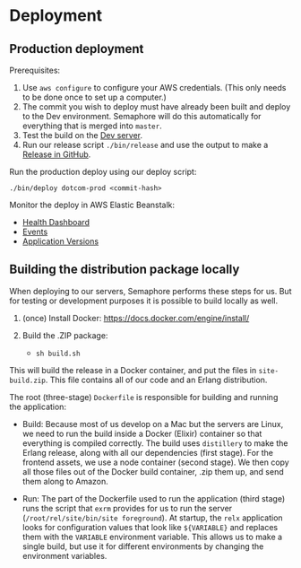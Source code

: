 # Deployment

## Production deployment

Prerequisites:

1. Use `aws configure` to configure your AWS credentials. (This only needs to be done once to set up a computer.)
1. The commit you wish to deploy must have already been built and deploy to the Dev environment. Semaphore will do this automatically for everything that is merged into `master`.
1. Test the build on the [Dev server](https://dev.mbtace.com).
1. Run our release script `./bin/release` and use the output to make a [Release in GitHub](https://github.com/mbta/dotcom/releases).

Run the production deploy using our deploy script:

    ./bin/deploy dotcom-prod <commit-hash>

Monitor the deploy in AWS Elastic Beanstalk:

- [Health Dashboard](https://console.aws.amazon.com/elasticbeanstalk/home?region=us-east-1#/environment/health?applicationName=dotcom&environmentId=e-63b6ycpxu2)
- [Events](https://console.aws.amazon.com/elasticbeanstalk/home?region=us-east-1#/environment/events?applicationName=dotcom&environmentId=e-63b6ycpxu2)
- [Application Versions](https://console.aws.amazon.com/elasticbeanstalk/home?region=us-east-1#/application/versions?applicationName=dotcom)

## Building the distribution package locally

When deploying to our servers, Semaphore performs these steps for us. But for testing or development purposes it is possible to build locally as well.

1. (once) Install Docker: https://docs.docker.com/engine/install/
2. Build the .ZIP package:

   - `sh build.sh`

This will build the release in a Docker container, and put the files in `site-build.zip`. This file contains all of our code and an Erlang distribution.

The root (three-stage) `Dockerfile` is responsible for building and running the application:

- Build:
  Because most of us develop on a Mac but the servers are Linux, we need to run the build inside a Docker (Elixir) container so that everything is compiled correctly. The build uses `distillery` to make the Erlang release, along with all our dependencies (first stage).
  For the frontend assets, we use a node container (second stage).
  We then copy all those files out of the Docker build container, .zip them up, and send them along to Amazon.

- Run:
  The part of the Dockerfile used to run the application (third stage) runs the script that `exrm` provides for us to run the server (`/root/rel/site/bin/site foreground`). At startup, the `relx` application looks for configuration values that look like `${VARIABLE}` and replaces them with the `VARIABLE` environment variable. This allows us to make a single build, but use it for different environments by changing the environment variables.
